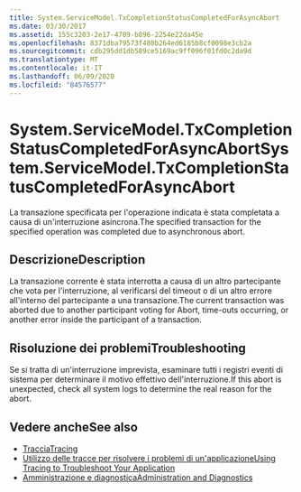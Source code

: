 ```yaml
---
title: System.ServiceModel.TxCompletionStatusCompletedForAsyncAbort
ms.date: 03/30/2017
ms.assetid: 155c3203-2e17-4709-b896-2254e22da45e
ms.openlocfilehash: 8371dba79573f480b264ed6185b8cf0098e3cb2a
ms.sourcegitcommit: cdb295dd1db589ce5169ac9ff096f01fd0c2da9d
ms.translationtype: MT
ms.contentlocale: it-IT
ms.lasthandoff: 06/09/2020
ms.locfileid: "84576577"
---
```

# <a name="systemservicemodeltxcompletionstatuscompletedforasyncabort"></a><span data-ttu-id="d01ac-102">System.ServiceModel.TxCompletionStatusCompletedForAsyncAbort</span><span class="sxs-lookup"><span data-stu-id="d01ac-102">System.ServiceModel.TxCompletionStatusCompletedForAsyncAbort</span></span>
<span data-ttu-id="d01ac-103">La transazione specificata per l'operazione indicata è stata completata a causa di un'interruzione asincrona.</span><span class="sxs-lookup"><span data-stu-id="d01ac-103">The specified transaction for the specified operation was completed due to asynchronous abort.</span></span>  
  
## <a name="description"></a><span data-ttu-id="d01ac-104">Descrizione</span><span class="sxs-lookup"><span data-stu-id="d01ac-104">Description</span></span>  
 <span data-ttu-id="d01ac-105">La transazione corrente è stata interrotta a causa di un altro partecipante che vota per l'interruzione, al verificarsi del timeout o di un altro errore all'interno del partecipante a una transazione.</span><span class="sxs-lookup"><span data-stu-id="d01ac-105">The current transaction was aborted due to another participant voting for Abort, time-outs occurring, or another error inside the participant of a transaction.</span></span>  
  
## <a name="troubleshooting"></a><span data-ttu-id="d01ac-106">Risoluzione dei problemi</span><span class="sxs-lookup"><span data-stu-id="d01ac-106">Troubleshooting</span></span>  
 <span data-ttu-id="d01ac-107">Se si tratta di un'interruzione imprevista, esaminare tutti i registri eventi di sistema per determinare il motivo effettivo dell'interruzione.</span><span class="sxs-lookup"><span data-stu-id="d01ac-107">If this abort is unexpected, check all system logs to determine the real reason for the abort.</span></span>  
  
## <a name="see-also"></a><span data-ttu-id="d01ac-108">Vedere anche</span><span class="sxs-lookup"><span data-stu-id="d01ac-108">See also</span></span>

- [<span data-ttu-id="d01ac-109">Traccia</span><span class="sxs-lookup"><span data-stu-id="d01ac-109">Tracing</span></span>](index.md)
- [<span data-ttu-id="d01ac-110">Utilizzo delle tracce per risolvere i problemi di un'applicazione</span><span class="sxs-lookup"><span data-stu-id="d01ac-110">Using Tracing to Troubleshoot Your Application</span></span>](using-tracing-to-troubleshoot-your-application.md)
- [<span data-ttu-id="d01ac-111">Amministrazione e diagnostica</span><span class="sxs-lookup"><span data-stu-id="d01ac-111">Administration and Diagnostics</span></span>](../index.md)
